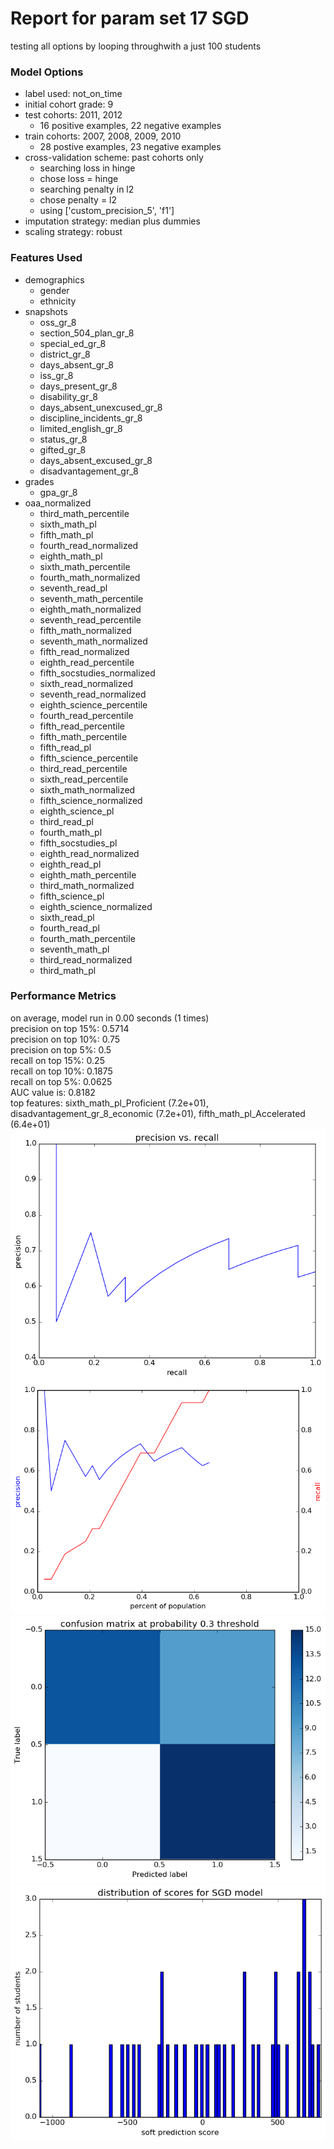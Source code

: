 # Report for param set 17 SGD
testing all options by looping throughwith a just 100 students

### Model Options
* label used: not_on_time
* initial cohort grade: 9
* test cohorts: 2011, 2012
	 * 16 positive examples, 22 negative examples
* train cohorts: 2007, 2008, 2009, 2010
	 * 28 postive examples, 23 negative examples
* cross-validation scheme: past cohorts only
	 * searching loss in hinge
	 * chose loss = hinge
	 * searching penalty in l2
	 * chose penalty = l2
	 * using ['custom_precision_5', 'f1']
* imputation strategy: median plus dummies
* scaling strategy: robust

### Features Used
* demographics
	 * gender
	 * ethnicity
* snapshots
	 * oss_gr_8
	 * section_504_plan_gr_8
	 * special_ed_gr_8
	 * district_gr_8
	 * days_absent_gr_8
	 * iss_gr_8
	 * days_present_gr_8
	 * disability_gr_8
	 * days_absent_unexcused_gr_8
	 * discipline_incidents_gr_8
	 * limited_english_gr_8
	 * status_gr_8
	 * gifted_gr_8
	 * days_absent_excused_gr_8
	 * disadvantagement_gr_8
* grades
	 * gpa_gr_8
* oaa_normalized
	 * third_math_percentile
	 * sixth_math_pl
	 * fifth_math_pl
	 * fourth_read_normalized
	 * eighth_math_pl
	 * sixth_math_percentile
	 * fourth_math_normalized
	 * seventh_read_pl
	 * seventh_math_percentile
	 * eighth_math_normalized
	 * seventh_read_percentile
	 * fifth_math_normalized
	 * seventh_math_normalized
	 * fifth_read_normalized
	 * eighth_read_percentile
	 * fifth_socstudies_normalized
	 * sixth_read_normalized
	 * seventh_read_normalized
	 * eighth_science_percentile
	 * fourth_read_percentile
	 * fifth_read_percentile
	 * fifth_math_percentile
	 * fifth_read_pl
	 * fifth_science_percentile
	 * third_read_percentile
	 * sixth_read_percentile
	 * sixth_math_normalized
	 * fifth_science_normalized
	 * eighth_science_pl
	 * third_read_pl
	 * fourth_math_pl
	 * fifth_socstudies_pl
	 * eighth_read_normalized
	 * eighth_read_pl
	 * eighth_math_percentile
	 * third_math_normalized
	 * fifth_science_pl
	 * eighth_science_normalized
	 * sixth_read_pl
	 * fourth_read_pl
	 * fourth_math_percentile
	 * seventh_math_pl
	 * third_read_normalized
	 * third_math_pl

### Performance Metrics
on average, model run in 0.00 seconds (1 times) <br/>precision on top 15%: 0.5714 <br/>precision on top 10%: 0.75 <br/>precision on top 5%: 0.5 <br/>recall on top 15%: 0.25 <br/>recall on top 10%: 0.1875 <br/>recall on top 5%: 0.0625 <br/>AUC value is: 0.8182 <br/>top features: sixth_math_pl_Proficient (7.2e+01), disadvantagement_gr_8_economic (7.2e+01), fifth_math_pl_Accelerated (6.4e+01)
![param_set_17_SGD_pr_vs_threshold.png](figs/param_set_17_SGD_pr_vs_threshold.png)
![param_set_17_SGD_precision_recall_at_k.png](figs/param_set_17_SGD_precision_recall_at_k.png)
![param_set_17_SGD_confusion_mat_0.3.png](figs/param_set_17_SGD_confusion_mat_0.3.png)
![param_set_17_SGD_score_dist.png](figs/param_set_17_SGD_score_dist.png)
